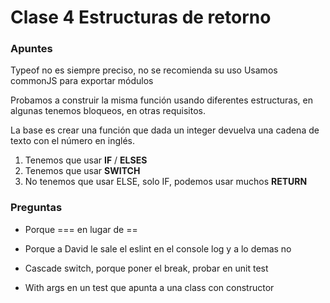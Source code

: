 # Clase 4 Estructuras de retorno

### Apuntes
Typeof no es siempre preciso, no se recomienda su uso
Usamos commonJS para exportar módulos

Probamos a construir la misma función usando diferentes estructuras, en algunas tenemos bloqueos, en otras requisitos.

La base es crear una función que dada un integer devuelva una cadena de texto con el número en inglés.

1. Tenemos que usar **IF** / **ELSES**
2. Tenemos que usar **SWITCH**
3. No tenemos que usar ELSE, solo IF, podemos usar muchos **RETURN**

### Preguntas

- Porque === en lugar de ==

- Porque a David le sale el eslint en el console log y a lo demas no

- Cascade switch, porque poner el break, probar en unit test

- With args en un test que apunta a una class con constructor